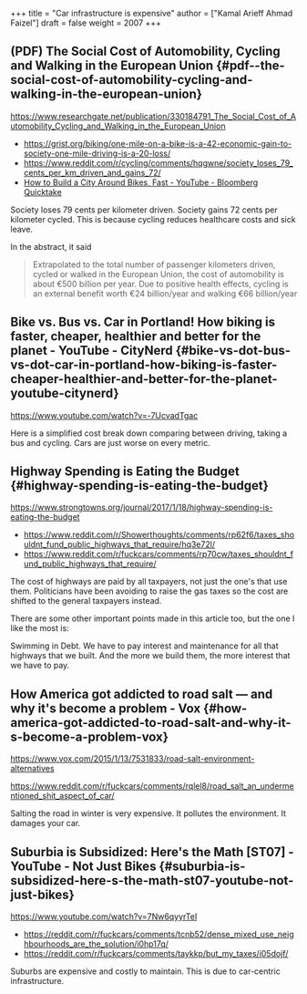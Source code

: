 +++
title = "Car infrastructure is expensive"
author = ["Kamal Arieff Ahmad Faizel"]
draft = false
weight = 2007
+++

## (PDF) The Social Cost of Automobility, Cycling and Walking in the European Union {#pdf--the-social-cost-of-automobility-cycling-and-walking-in-the-european-union}

<https://www.researchgate.net/publication/330184791_The_Social_Cost_of_Automobility_Cycling_and_Walking_in_the_European_Union>

-   <https://grist.org/biking/one-mile-on-a-bike-is-a-42-economic-gain-to-society-one-mile-driving-is-a-20-loss/>
-   <https://www.reddit.com/r/cycling/comments/hqgwne/society_loses_79_cents_per_km_driven_and_gains_72/>
-   [How to Build a City Around Bikes, Fast - YouTube - Bloomberg Quicktake](https://www.youtube.com/watch?v=h-I6HFQXquU)

Society loses 79 cents per kilometer driven. Society gains 72 cents per kilometer cycled. This is because cycling reduces healthcare costs and sick leave.

In the abstract, it said

> Extrapolated to the total number of passenger kilometers driven, cycled or walked in the European Union, the cost of automobility is about €500 billion per year. Due to positive health effects, cycling is an external benefit worth €24 billion/year and walking €66 billion/year


## Bike vs. Bus vs. Car in Portland! How biking is faster, cheaper, healthier and better for the planet - YouTube - CityNerd {#bike-vs-dot-bus-vs-dot-car-in-portland-how-biking-is-faster-cheaper-healthier-and-better-for-the-planet-youtube-citynerd}

<https://www.youtube.com/watch?v=-7UcvadTgac>

Here is a simplified cost break down comparing between driving, taking a bus and cycling. Cars are just worse on every metric.


## Highway Spending is Eating the Budget {#highway-spending-is-eating-the-budget}

<https://www.strongtowns.org/journal/2017/1/18/highway-spending-is-eating-the-budget>

-   <https://www.reddit.com/r/Showerthoughts/comments/rp62f6/taxes_shouldnt_fund_public_highways_that_require/hq3e72l/>
-   <https://www.reddit.com/r/fuckcars/comments/rp70cw/taxes_shouldnt_fund_public_highways_that_require/>

The cost of highways are paid by all taxpayers, not just the one's that use them. Politicians have been avoiding to raise the gas taxes so the cost are shifted to the general taxpayers instead.

There are some other important points made in this article too, but the one I like the most is:

Swimming in Debt. We have to pay interest and maintenance for all that highways that we built. And the more we build them, the more interest that we have to pay.


## How America got addicted to road salt — and why it's become a problem - Vox {#how-america-got-addicted-to-road-salt-and-why-it-s-become-a-problem-vox}

<https://www.vox.com/2015/1/13/7531833/road-salt-environment-alternatives>

<https://www.reddit.com/r/fuckcars/comments/rqlel8/road_salt_an_undermentioned_shit_aspect_of_car/>

Salting the road in winter is very expensive. It pollutes the environment. It damages your car.


## Suburbia is Subsidized: Here's the Math [ST07] - YouTube - Not Just Bikes {#suburbia-is-subsidized-here-s-the-math-st07-youtube-not-just-bikes}

<https://www.youtube.com/watch?v=7Nw6qyyrTeI>

-   <https://reddit.com/r/fuckcars/comments/tcnb52/dense_mixed_use_neighbourhoods_are_the_solution/i0hp17q/>
-   <https://reddit.com/r/fuckcars/comments/taykkp/but_my_taxes/i05dojf/>

Suburbs are expensive and costly to maintain. This is due to car-centric infrastructure.
